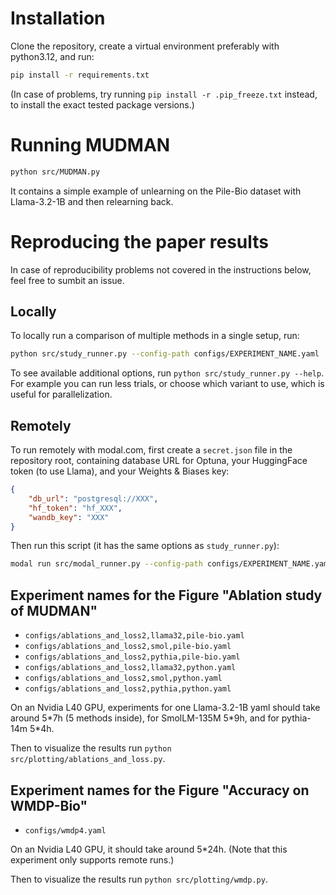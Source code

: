 # Installation

Clone the repository, create a virtual environment preferably with python3.12, and run:
```bash
pip install -r requirements.txt
```
(In case of problems, try running `pip install -r .pip_freeze.txt` instead, to install the exact tested package versions.)

# Running MUDMAN

```bash
python src/MUDMAN.py
```

It contains a simple example of unlearning on the Pile-Bio dataset with Llama-3.2-1B and then relearning back.

# Reproducing the paper results

In case of reproducibility problems not covered in the instructions below, feel free to sumbit an issue.

## Locally

To locally run a comparison of multiple methods in a single setup, run:

```bash
python src/study_runner.py --config-path configs/EXPERIMENT_NAME.yaml
```

To see available additional options, run `python src/study_runner.py --help`. For example you can run less trials, or choose which variant to use, which is useful for parallelization.

## Remotely

To run remotely with modal.com, first create a `secret.json` file in the repository root, containing database URL for Optuna, your HuggingFace token (to use Llama), and your Weights & Biases key:
```json
{
    "db_url": "postgresql://XXX",
    "hf_token": "hf_XXX",
    "wandb_key": "XXX"
}
```

Then run this script (it has the same options as `study_runner.py`):
```bash
modal run src/modal_runner.py --config-path configs/EXPERIMENT_NAME.yaml
```

## Experiment names for the Figure "Ablation study of MUDMAN"

- `configs/ablations_and_loss2,llama32,pile-bio.yaml`
- `configs/ablations_and_loss2,smol,pile-bio.yaml`
- `configs/ablations_and_loss2,pythia,pile-bio.yaml`
- `configs/ablations_and_loss2,llama32,python.yaml`
- `configs/ablations_and_loss2,smol,python.yaml`
- `configs/ablations_and_loss2,pythia,python.yaml`

On an Nvidia L40 GPU, experiments for one Llama-3.2-1B yaml should take around 5\*7h (5 methods inside), for SmolLM-135M 5\*9h, and for pythia-14m 5\*4h.

Then to visualize the results run `python src/plotting/ablations_and_loss.py`.

## Experiment names for the Figure "Accuracy on WMDP-Bio"

- `configs/wmdp4.yaml`

On an Nvidia L40 GPU, it should take around 5\*24h. (Note that this experiment only supports remote runs.)

Then to visualize the results run `python src/plotting/wmdp.py`.
